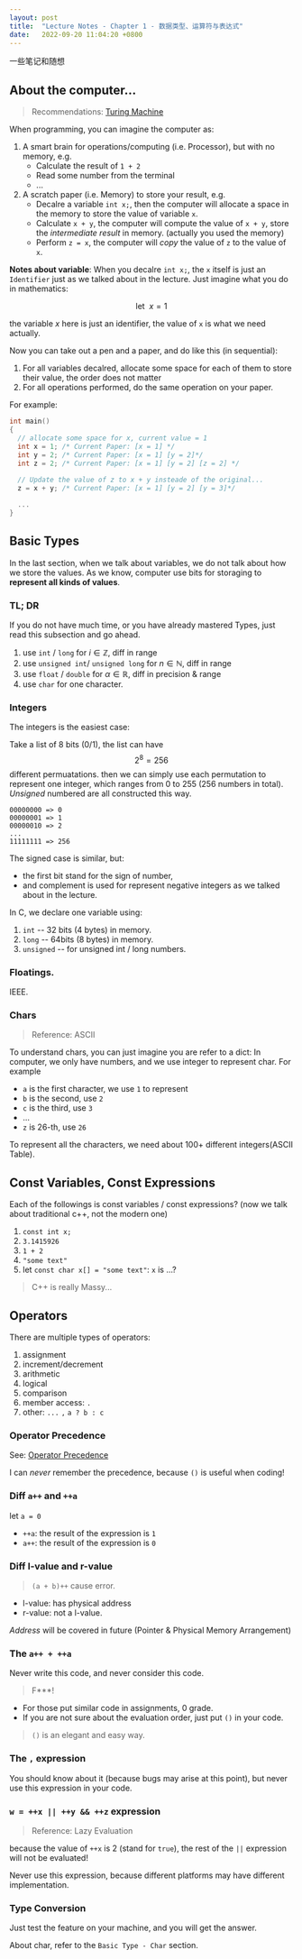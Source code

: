 ```yaml
---
layout: post
title:  "Lecture Notes - Chapter 1 - 数据类型、运算符与表达式"
date:   2022-09-20 11:04:20 +0800
---
```


一些笔记和随想

<!-- more -->

<!-- enable mathjax. -->
<script type="text/javascript" async
  src="https://cdnjs.cloudflare.com/ajax/libs/mathjax/2.7.5/MathJax.js?config=TeX-MML-AM_CHTML">
</script>

## About the computer...

> Recommendations: [Turing Machine](https://en.wikipedia.org/wiki/Turing_machine)

When programming, you can imagine the computer as:

1. A smart brain for operations/computing (i.e. Processor), but with no memory, e.g.
   - Calculate the result of `1 + 2`
   - Read some number from the terminal
   - ...
2. A scratch paper (i.e. Memory) to store your result, e.g.
   - Decalre a variable `int x;`, then the computer will allocate a space in the memory to store the value of variable `x`.
   - Calculate `x + y`, the computer will compute the value of `x + y`, store the *intermediate result* in memory. (actually you used the memory)
   - Perform `z = x`, the computer will *copy* the value of `z` to the value of `x`.

**Notes about variable**: When you decalre `int x;`, the `x` itself is just an `Identifier` just as we talked about in the lecture. Just imagine what you do in mathematics:

$$
\mathrm{let}~~ x = 1
$$

the variable $x$ here is just an identifier, the value of `x` is what we need actually.

Now you can take out a pen and a paper, and do like this (in sequential):

1. For all variables decalred, allocate some space for each of them to store their value, the order does not matter
2. For all operations performed, do the same operation on your paper.

For example:

```cpp
int main() 
{
  // allocate some space for x, current value = 1
  int x = 1; /* Current Paper: [x = 1] */
  int y = 2; /* Current Paper: [x = 1] [y = 2]*/
  int z = 2; /* Current Paper: [x = 1] [y = 2] [z = 2] */
  
  // Update the value of z to x + y insteade of the original...
  z = x + y; /* Current Paper: [x = 1] [y = 2] [y = 3]*/

  ...
}

```

## Basic Types

In the last section, when we talk about variables, we do not talk about how we store the values. As we know, computer use bits for storaging to **represent all kinds of values**.

### TL; DR

If you do not have much time, or you have already mastered Types, just read this subsection and go ahead.

1. use `int` / `long` for $i \in \mathbb Z$, diff in range
2. use `unsigned int`/ `unsigned long` for $n \in \mathbb N$, diff in range
3. use `float` / `double` for $\alpha \in \mathbb R$, diff in precision & range
4. use `char` for one character.

### Integers

The integers is the easiest case:

Take a list of 8 bits (0/1), the list can have $$2 ^ 8 = 256$$ different permuatations. then we can simply use each permutation to represent one integer, which ranges from 0 to 255 (256 numbers in total). *Unsigned* numbered are all constructed this way. 

```
00000000 => 0
00000001 => 1
00000010 => 2
...
11111111 => 256
```

The signed case is similar, but:

- the first bit stand for the sign of number,
- and complement is used for represent negative integers as we talked about in the lecture.

In C, we declare one variable using:

1. `int` -- 32 bits (4 bytes) in memory.
2. `long` -- 64bits (8 bytes) in memory.
3. `unsigned` -- for unsigned int / long numbers.

### Floatings.

IEEE.

### Chars

> Reference: ASCII

To understand chars, you can just imagine you are refer to a dict: In computer, we only have numbers, and we use integer to represent char. For example

- `a` is the first character, we use `1` to represent
- `b` is the second, use `2`
- `c` is the third, use `3`
- ...
- `z` is 26-th, use `26`

To represent all the characters, we need about 100+ different integers(ASCII Table).

## Const Variables, Const Expressions

Each of the followings is const variables / const expressions? (now we talk about traditional c++, not the modern one)

1. `const int x;`
2. `3.1415926`
3. `1 + 2`
4. `"some text"`
5. let `const char x[] = "some text"`: `x` is ...?

> C++ is really Massy...

## Operators

There are multiple types of operators:

1. assignment
2. increment/decrement
3. arithmetic
4. logical
5. comparison
6. member access: `.`
7. other: `...` `,` `a ? b : c`

### Operator Precedence

See: [Operator Precedence](https://en.cppreference.com/w/cpp/language/operator_precedence)

I can *never* remember the precedence, because `()` is useful when coding!

### Diff `a++` and `++a`

let `a = 0`

- `++a`: the result of the expression is `1`
- `a++`: the result of the expression is `0`

### Diff l-value and r-value

> `(a + b)++` cause error.

- l-value: has physical address
- r-value: not a l-value.

*Address* will be covered in future (Pointer & Physical Memory Arrangement)

### The `a++ + ++a`

Never write this code, and never consider this code.

> F***!

- For those put similar code in assignments, 0 grade.
- If you are not sure about the evaluation order, just put `()` in your code.

> `()` is an elegant and easy way.

### The `,` expression

You should know about it (because bugs may arise at this point), but never use this expression in your code.

### `w = ++x || ++y && ++z` expression

> Reference: Lazy Evaluation

because the value of `++x` is 2 (stand for `true`), the rest of the `||` expression will not be evaluated!

Never use this expression, because different platforms may have different implementation.

### Type Conversion

Just test the feature on your machine, and you will get the answer.

About char, refer to the `Basic Type - Char` section.


